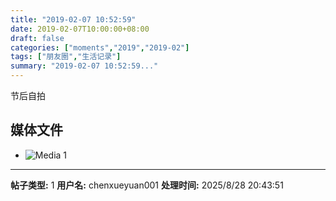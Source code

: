```yaml
---
title: "2019-02-07 10:52:59"
date: 2019-02-07T10:00:00+08:00
draft: false
categories: ["moments","2019","2019-02"]
tags: ["朋友圈","生活记录"]
summary: "2019-02-07 10:52:59..."
---
```


节后自拍

## 媒体文件

- ![Media 1](/Moments/photos/2019-02-07/201902071052590.jpg)

---

**帖子类型:** 1
**用户名:** chenxueyuan001
**处理时间:** 2025/8/28 20:43:51